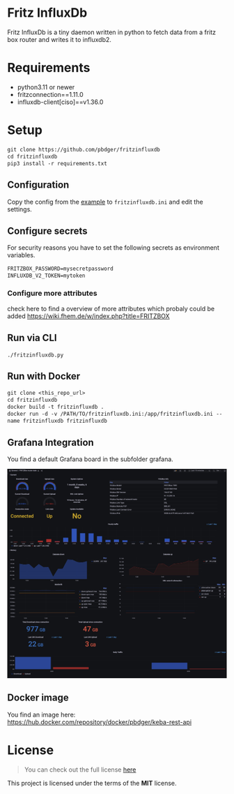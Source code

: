 # Fritz InfluxDb

Fritz InfluxDb is a tiny daemon written in python to fetch data from a fritz box router and writes it to influxdb2.

# Requirements
* python3.11 or newer
* fritzconnection==1.11.0
* influxdb-client[ciso]==v1.36.0

# Setup

```
git clone https://github.com/pbdger/fritzinfluxdb
cd fritzinfluxdb
pip3 install -r requirements.txt
```

## Configuration

Copy the config from the [example](fritzinfluxdb.ini-sample) to ```fritzinfluxdb.ini``` and edit
the settings.

## Configure secrets

For security reasons you have to set the following secrets as environment variables.
```
FRITZBOX_PASSWORD=mysecretpassword
INFLUXDB_V2_TOKEN=mytoken
```

### Configure more attributes

check here to find a overview of more attributes which probaly could be added
https://wiki.fhem.de/w/index.php?title=FRITZBOX



## Run via CLI
```
./fritzinfluxdb.py
```

## Run with Docker
```
git clone <this_repo_url>
cd fritzinfluxdb
docker build -t fritzinfluxdb .
docker run -d -v /PATH/TO/fritzinfluxdb.ini:/app/fritzinfluxdb.ini --name fritzinfluxdb fritzinfluxdb
```

## Grafana Integration
You find a default Grafana board in the subfolder grafana.

![alt text](./grafana/dashboard1.jpg)

## Docker image
You find an image here: https://hub.docker.com/repository/docker/pbdger/keba-rest-api


# License
>You can check out the full license [here](LICENSE.txt)

This project is licensed under the terms of the **MIT** license.

